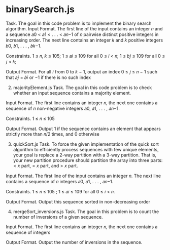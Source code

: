 <h1> binarySearch.js </h1>

Task. The goal in this code problem is to implement the binary search algorithm.
Input Format. The first line of the input contains an integer 𝑛 and a sequence 𝑎0 < 𝑎1 < . . . < 𝑎𝑛−1 of
𝑛 pairwise distinct positive integers in increasing order. The next line contains an integer 𝑘 and 𝑘
positive integers 𝑏0, 𝑏1, . . . , 𝑏𝑘−1.

Constraints. 1 ≤ 𝑛, 𝑘 ≤ 105; 1 ≤ 𝑎𝑖 ≤ 109 for all 0 ≤ 𝑖 < 𝑛; 1 ≤ 𝑏𝑗 ≤ 109 for all 0 ≤ 𝑗 < 𝑘;

Output Format. For all 𝑖 from 0 to 𝑘 − 1, output an index 0 ≤ 𝑗 ≤ 𝑛 − 1 such that 𝑎𝑗 = 𝑏𝑖 or −1 if there
is no such index

2. majorityElement.js
Task. The goal in this code problem is to check whether an input sequence contains a majority element.

Input Format. The first line contains an integer 𝑛, the next one contains a sequence of 𝑛 non-negative
integers 𝑎0, 𝑎1, . . . , 𝑎𝑛−1.

Constraints. 1 ≤ 𝑛 ≤ 105

Output Format. Output 1 if the sequence contains an element that appears strictly more than 𝑛/2 times,
and 0 otherwise

3. quickSort.js
Task. To force the given implementation of the quick sort algorithm to efficiently process sequences with
few unique elements, your goal is replace a 2-way partition with a 3-way partition. That is, your new
partition procedure should partition the array into three parts: < 𝑥 part, = 𝑥 part, and > 𝑥 part.

Input Format. The first line of the input contains an integer 𝑛. The next line contains a sequence of 𝑛
integers 𝑎0, 𝑎1, . . . , 𝑎𝑛−1.

Constraints. 1 ≤ 𝑛 ≤ 105
; 1 ≤ 𝑎𝑖 ≤ 109
for all 0 ≤ 𝑖 < 𝑛.

Output Format. Output this sequence sorted in non-decreasing order

4. mergeSort_inversions.js
Task. The goal in this problem is to count the number of inversions of a given sequence.

Input Format. The first line contains an integer 𝑛, the next one contains a sequence of integers

Output Format. Output the number of inversions in the sequence.
